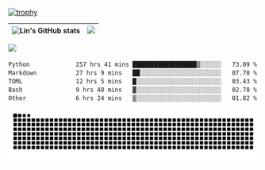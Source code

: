 [![trophy](https://github-profile-trophy.vercel.app/?username=ocss884&column=7)](https://github.com/ocss884)

| ![Lin's GitHub stats](https://github-readme-stats.vercel.app/api?username=ocss884&show_icons=true&hide_border=True&count_private=true) | ![](https://github-readme-streak-stats.herokuapp.com?user=ocss884&hide_border=true&date_format=M%20j%5B%2C%20Y%5D&ring=7EDDCF&fire=7EDDCF") |
| ------------------------------------------------------------ | ------------------------------------------------------------ |

![](https://komarev.com/ghpvc/?username=ocss884&color=brightgreen)

<!--START_SECTION:waka-->

```txt
Python             257 hrs 41 mins ██████████████████▒░░░░░░   73.09 %
Markdown           27 hrs 9 mins   ██░░░░░░░░░░░░░░░░░░░░░░░   07.70 %
TOML               12 hrs 5 mins   █░░░░░░░░░░░░░░░░░░░░░░░░   03.43 %
Bash               9 hrs 48 mins   ▓░░░░░░░░░░░░░░░░░░░░░░░░   02.78 %
Other              6 hrs 24 mins   ▒░░░░░░░░░░░░░░░░░░░░░░░░   01.82 %
```

<!--END_SECTION:waka-->

<p align="center">
   <img src="https://github.com/ocss884/ocss884/blob/output/github-snake.svg" alt="snake">
</p>
